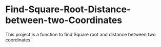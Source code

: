 # Find-Square-Root-Distance-between-two-Coordinates
This project is a function to find Square root and distance between two coordinates.
